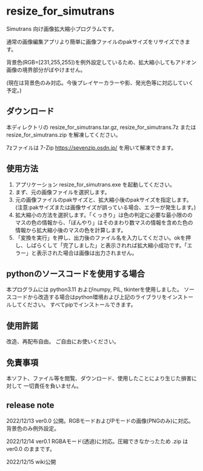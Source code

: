 # resize_for_simutrans
Simutrans 向け画像拡大縮小プログラムです。

通常の画像編集アプリより簡単に画像ファイルのpakサイズをリサイズできます。

背景色(RGB=[231,255,255])を例外設定しているため、拡大縮小してもアドオン画像の境界部分がぼやけません。

(現在は背景色のみ対応。今後プレイヤーカラーや影、発光色等に対応していく予定。)
## ダウンロード
本ディレクトリの resize_for_simutrans.tar.gz,  resize_for_simutrans.7z または resize_for_simutrans.zip を解凍してください。

7zファイルは 7-Zip https://sevenzip.osdn.jp/ を用いて解凍できます。

## 使用方法
1. アプリケーション resize_for_simutrans.exe を起動してください。
2. まず、元の画像ファイルを選択します。
3. 元の画像ファイルのpakサイズと、拡大縮小後のpakサイズを指定します。(注意:pakサイズまたは画像サイズが誤っている場合、エラーが発生します。)
4. 拡大縮小の方法を選択します。「くっきり」は色の判定に必要な最小限ののマスの色の情報から、「ぼんやり」はそのまわり数マスの情報を含めた色の情報から拡大縮小後のマスの色を計算します。
5. 「変換を実行」を押し、出力後のファイル名を入力してください。okを押し、しばらくして「完了しました」と表示されれば拡大縮小成功です。「エラー」と表示された場合は画像は出力されません。

## pythonのソースコードを使用する場合
本プログラムには python3.11 およびnumpy, PIL, tkinterを使用しました。
ソースコードから改造する場合はpython環境および上記のライブラリをインストールしてください。
すべてpipでインストールできます。


## 使用許諾
改造、再配布自由。
ご自由にお使いください。

## 免責事項
本ソフト、ファイル等を閲覧、ダウンロード、使用したことにより生じた損害に対して
一切責任を負いません。




## release note
2022/12/13 ver0.0 公開。RGBモードおよびPモードの画像(PNGのみ)に対応。背景色のみ例外設定。

2022/12/14 ver0.1 RGBAモード(透過)に対応。圧縮できなかったため .zip はver0.0 のままです。

2022/12/15 wiki公開
